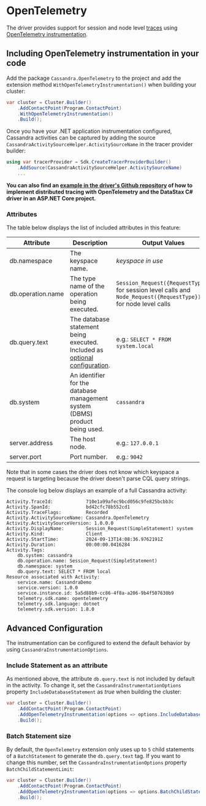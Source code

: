 # OpenTelemetry

The driver provides support for session and node level [traces](https://opentelemetry.io/docs/concepts/signals/traces/) using [OpenTelemetry instrumentation](https://opentelemetry.io/docs/instrumentation/net/).

## Including OpenTelemetry instrumentation in your code

Add the package `Cassandra.OpenTelemetry` to the project and add the extension method `WithOpenTelemetryInstrumentation()` when building your cluster:

```csharp
var cluster = Cluster.Builder()
    .AddContactPoint(Program.ContactPoint)
    .WithOpenTelemetryInstrumentation()
    .Build();
```

Once you have your .NET application instrumentation configured, Cassandra activities can be captured by adding the source `CassandraActivitySourceHelper.ActivitySourceName` in the tracer provider builder:

```csharp
using var tracerProvider = Sdk.CreateTracerProviderBuilder()
    .AddSource(CassandraActivitySourceHelper.ActivitySourceName)
    ...
```

__You can also find an [example in the driver's Github repository](https://github.com/datastax/csharp-driver/tree/3.22/examples/OpenTelemetry/DistributedTracing) of how to implement distributed tracing with OpenTelemetry and the DataStax C# driver in an ASP.NET Core project.__

### Attributes

The table below displays the list of included attributes in this feature:

| Attribute  | Description  | Output Values|
|---|---|---|
| db.namespace | The keyspace name. | *keyspace in use* |
| db.operation.name | The type name of the operation being executed. | `Session_Request({RequestType})` for session level calls and `Node_Request({RequestType})`  for node level calls |
| db.query.text | The database statement being executed. Included as [optional configuration](#include-statement-as-an-attribute). | e.g.: `SELECT * FROM system.local` |
| db.system | An identifier for the database management system (DBMS) product being used. | `cassandra` |
| server.address | The host node. | e.g.: `127.0.0.1` |
| server.port | Port number. | e.g.: `9042` |

Note that in some cases the driver does not know which keyspace a request is targeting because the driver doesn't parse CQL query strings.

The console log below displays an example of a full Cassandra activity:

```console
Activity.TraceId:            710e1a99afec9bcd056c9fe825bcbb3c
Activity.SpanId:             bd42cfc78b552cd1
Activity.TraceFlags:         Recorded
Activity.ActivitySourceName: Cassandra.OpenTelemetry
Activity.ActivitySourceVersion: 1.0.0.0
Activity.DisplayName:        Session_Request(SimpleStatement) system
Activity.Kind:               Client
Activity.StartTime:          2024-09-13T14:08:36.9762191Z
Activity.Duration:           00:00:00.0416284
Activity.Tags:
    db.system: cassandra
    db.operation.name: Session_Request(SimpleStatement)
    db.namespace: system
    db.query.text: SELECT * FROM local
Resource associated with Activity:
    service.name: CassandraDemo
    service.version: 1.0.0
    service.instance.id: 5a5d88b9-cc86-4f8a-a206-9b4f507630b9
    telemetry.sdk.name: opentelemetry
    telemetry.sdk.language: dotnet
    telemetry.sdk.version: 1.8.0
```

## Advanced Configuration

The instrumentation can be configured to extend the default behavior by using `CassandraInstrumentationOptions`.

### Include Statement as an attribute

As mentioned above, the attribute `db.query.text` is not included by default in the activity. To change it, set the `CassandraInstrumentationOptions` property `IncludeDatabaseStatement` as *true* when building the cluster:

```csharp
var cluster = Cluster.Builder()
    .AddContactPoint(Program.ContactPoint)
    .AddOpenTelemetryInstrumentation(options => options.IncludeDatabaseStatement = true)
    .Build();
```

### Batch Statement size

By default, the `OpenTelemetry` extension only uses up to `5` child statements of a `BatchStatement` to generate  the `db.query.text` tag. If you want to change this number, set the `CassandraInstrumentationOptions` property `BatchChildStatementLimit`:

```csharp
var cluster = Cluster.Builder()
    .AddContactPoint(Program.ContactPoint)
    .AddOpenTelemetryInstrumentation(options => options.BatchChildStatementLimit = 10)
    .Build();
```